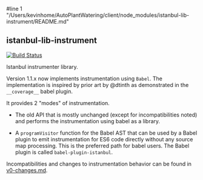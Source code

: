 #line 1 "/Users/kevinhome/AutoPlantWatering/client/node_modules/istanbul-lib-instrument/README.md"
## istanbul-lib-instrument

[![Build Status](https://travis-ci.org/istanbuljs/istanbul-lib-instrument.svg?branch=master)](https://travis-ci.org/istanbuljs/istanbul-lib-instrument)

Istanbul instrumenter library.

Version 1.1.x now implements instrumentation using `Babel`. The implementation is inspired
by prior art by @dtinth as demonstrated in the `__coverage__` babel plugin.

It provides 2 "modes" of instrumentation.

-   The old API that is mostly unchanged (except for incompatibilities noted) and
    performs the instrumentation using babel as a library.

-   A `programVisitor` function for the Babel AST that can be used by a Babel plugin
    to emit instrumentation for ES6 code directly without any source map
    processing. This is the preferred path for babel users. The Babel plugin is
    called `babel-plugin-istanbul`.

Incompatibilities and changes to instrumentation behavior can be found in
[v0-changes.md](v0-changes.md).

